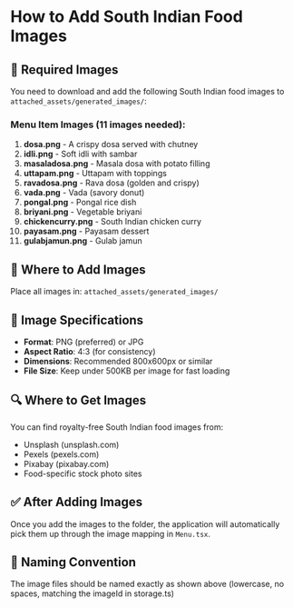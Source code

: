 # How to Add South Indian Food Images

## 📸 Required Images

You need to download and add the following South Indian food images to `attached_assets/generated_images/`:

### Menu Item Images (11 images needed):

1. **dosa.png** - A crispy dosa served with chutney
2. **idli.png** - Soft idli with sambar
3. **masaladosa.png** - Masala dosa with potato filling
4. **uttapam.png** - Uttapam with toppings
5. **ravadosa.png** - Rava dosa (golden and crispy)
6. **vada.png** - Vada (savory donut)
7. **pongal.png** - Pongal rice dish
8. **briyani.png** - Vegetable briyani
9. **chickencurry.png** - South Indian chicken curry
10. **payasam.png** - Payasam dessert
11. **gulabjamun.png** - Gulab jamun

## 📁 Where to Add Images

Place all images in: `attached_assets/generated_images/`

## 🎯 Image Specifications

- **Format**: PNG (preferred) or JPG
- **Aspect Ratio**: 4:3 (for consistency)
- **Dimensions**: Recommended 800x600px or similar
- **File Size**: Keep under 500KB per image for fast loading

## 🔍 Where to Get Images

You can find royalty-free South Indian food images from:
- Unsplash (unsplash.com)
- Pexels (pexels.com)
- Pixabay (pixabay.com)
- Food-specific stock photo sites

## ✅ After Adding Images

Once you add the images to the folder, the application will automatically pick them up through the image mapping in `Menu.tsx`.

## 📝 Naming Convention

The image files should be named exactly as shown above (lowercase, no spaces, matching the imageId in storage.ts)

